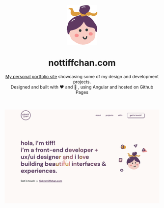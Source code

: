 <div align="center">
  <img alt="Logo" src="https://raw.githubusercontent.com/nottiffchan/nottiffchan.com/dev/src/assets/girlV2.png" width="100" />
</div>
<h1 align="center">
  nottiffchan.com
</h1>

<div align="center">
 <a href="https://nottiffchan.com">My personal portfolio site</a> showcasing some of my design and development projects.<br>
  Designed and built with ❤ and 🎵 , using Angular and hosted on Github Pages
</div>
<br><br>

![demo](https://raw.githubusercontent.com/nottiffchan/nottiffchan.com/dev/src/assets/demo_ss.png)
